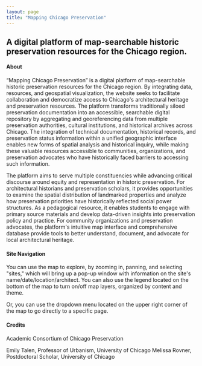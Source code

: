 ```yaml
---
layout: page
title: "Mapping Chicago Preservation"
---
```

A digital platform of map-searchable historic preservation resources for the Chicago region.
---

#### About
>
“Mapping Chicago Preservation” is a digital platform of map-searchable historic preservation resources for the Chicago region. By integrating data, resources, and geospatial visualization, the website seeks to facilitate collaboration and democratize access to Chicago's architectural heritage and preservation resources. The platform transforms traditionally siloed preservation documentation into an accessible, searchable digital repository by aggregating and georeferencing data from multiple preservation authorities, cultural institutions, and historical archives across Chicago. The integration of technical documentation, historical records, and preservation status information within a unified geographic interface enables new forms of spatial analysis and historical inquiry, while making these valuable resources accessible to communities, organizations, and preservation advocates who have historically faced barriers to accessing such information.
>
The platform aims to serve multiple constituencies while advancing critical discourse around equity and representation in historic preservation. For architectural historians and preservation scholars, it provides opportunities to examine the spatial distribution of landmarked properties and analyze how preservation priorities have historically reflected social power structures. As a pedagogical resource, it enables students to engage with primary source materials and develop data-driven insights into preservation policy and practice. For community organizations and preservation advocates, the platform's intuitive map interface and comprehensive database provide tools to better understand, document, and advocate for local architectural heritage. 

#### Site Navigation
>
You can use the map to explore, by zooming in, panning, and selecting "sites," which will bring up a pop-up window with information on the site's name/date/location/architect. You can also use the legend located on the bottom of the map to turn on/off map layers, organized by content and theme.
>
Or, you can use the dropdown menu located on the upper right corner of the map to go directly to a specific page.

#### Credits
>
Academic Consortium of Chicago Preservation
>
Emily Talen, Professor of Urbanism, University of Chicago
Melissa Rovner, Postdoctoral Scholar, University of Chicago

